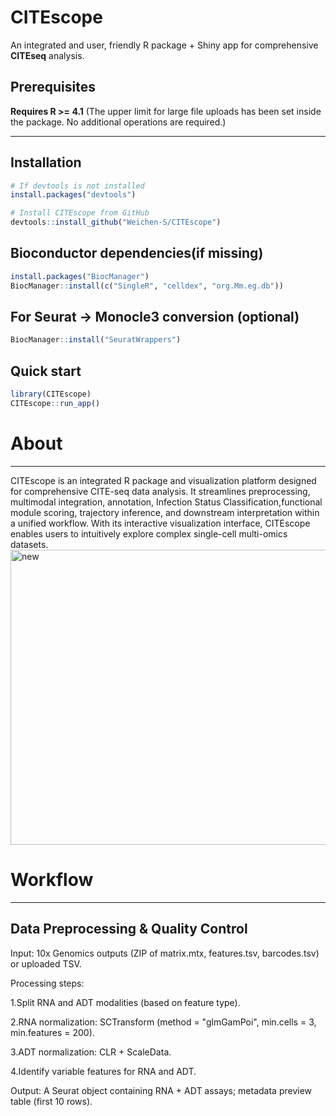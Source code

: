 # CITEscope

An integrated and user, friendly R package + Shiny app for comprehensive **CITEseq** analysis.

## Prerequisites
**Requires R >= 4.1**
(The upper limit for large file uploads has been set inside the package. No additional operations are required.)

---

## Installation

```r
# If devtools is not installed
install.packages("devtools")

# Install CITEscope from GitHub
devtools::install_github("Weichen-S/CITEscope")

```

## Bioconductor dependencies(if missing)
```r
install.packages("BiocManager")
BiocManager::install(c("SingleR", "celldex", "org.Mm.eg.db"))
```
## For Seurat → Monocle3 conversion (optional)
```r
BiocManager::install("SeuratWrappers")
```
## Quick start
```r
library(CITEscope)
CITEscope::run_app()
```
# About
---
CITEscope is an integrated R package and visualization platform designed for comprehensive CITE-seq data analysis. It streamlines preprocessing, multimodal integration, annotation, Infection Status Classification,functional module scoring, trajectory inference, and downstream interpretation within a unified workflow. With its interactive visualization interface, CITEscope enables users to intuitively explore complex single-cell multi-omics datasets.
<img width="838" height="472" alt="new" src="https://github.com/user-attachments/assets/0dc7d4f4-a528-4931-8598-750c477fa1ac" />

# Workflow
---
## Data Preprocessing & Quality Control
Input: 10x Genomics outputs (ZIP of matrix.mtx, features.tsv, barcodes.tsv) or uploaded TSV.

Processing steps:

1.Split RNA and ADT modalities (based on feature type).

2.RNA normalization: SCTransform (method = "glmGamPoi", min.cells = 3, min.features = 200).

3.ADT normalization: CLR + ScaleData.

4.Identify variable features for RNA and ADT.

Output: A Seurat object containing RNA + ADT assays; metadata preview table (first 10 rows).
